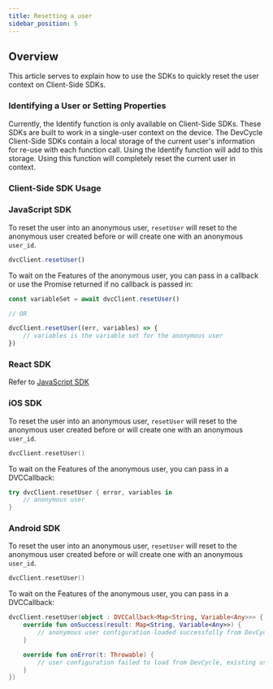 ```yaml
---
title: Resetting a user
sidebar_position: 5
---
```


## Overview

This article serves to explain how to use the SDKs to quickly reset the user context on Client-Side SDKs.

### Identifying a User or Setting Properties

Currently, the Identify function is only available on Client-Side SDKs. These SDKs are built to work in a single-user context on the device. The DevCycle Client-Side SDKs contain a local storage of the current user's information for re-use with each function call. Using the Identify function will add to this storage. Using this function will completely reset the current user in context. 

### Client-Side SDK Usage

### **JavaScript SDK**

To reset the user into an anonymous user, `resetUser` will reset to the anonymous user created before or will create one with an anonymous `user_id`.

```js
dvcClient.resetUser()
```

To wait on the Features of the anonymous user, you can pass in a callback or use the Promise returned if no callback is passed in:

```js
const variableSet = await dvcClient.resetUser()

// OR

dvcClient.resetUser((err, variables) => {
    // variables is the variable set for the anonymous user
})
```

### **React SDK**

Refer to [JavaScript SDK](#javascript-sdk)

### **iOS SDK**

To reset the user into an anonymous user, `resetUser` will reset to the anonymous user created before
or will create one with an anonymous `user_id`.

```swift
dvcClient.resetUser()
```

To wait on the Features of the anonymous user, you can pass in a DVCCallback:

```swift
try dvcClient.resetUser { error, variables in
    // anonymous user
}
```

### **Android SDK**

To reset the user into an anonymous user, `resetUser` will reset to the anonymous user created before
or will create one with an anonymous `user_id`.

```kotlin
dvcClient.resetUser()
```

To wait on the Features of the anonymous user, you can pass in a DVCCallback:

```kotlin
dvcClient.resetUser(object : DVCCallback<Map<String, Variable<Any>>> {
    override fun onSuccess(result: Map<String, Variable<Any>>) {
        // anonymous user configuration loaded successfully from DevCycle
    }

    override fun onError(t: Throwable) {
        // user configuration failed to load from DevCycle, existing user's data will persist.
    }
})
```